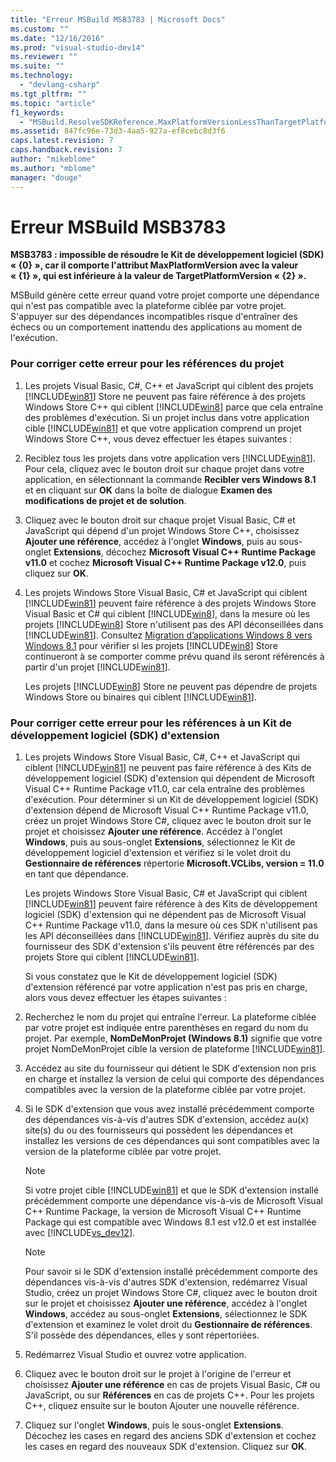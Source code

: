 ```yaml
---
title: "Erreur MSBuild MSB3783 | Microsoft Docs"
ms.custom: ""
ms.date: "12/16/2016"
ms.prod: "visual-studio-dev14"
ms.reviewer: ""
ms.suite: ""
ms.technology: 
  - "devlang-csharp"
ms.tgt_pltfrm: ""
ms.topic: "article"
f1_keywords: 
  - "MSBuild.ResolveSDKReference.MaxPlatformVersionLessThanTargetPlatformVersion"
ms.assetid: 847fc96e-73d3-4aa5-927a-ef8cebc8d3f6
caps.latest.revision: 7
caps.handback.revision: 7
author: "mikeblome"
ms.author: "mblome"
manager: "douge"
---
```

# Erreur MSBuild MSB3783
**MSB3783 : impossible de résoudre le Kit de développement logiciel \(SDK\) « {0} », car il comporte l'attribut MaxPlatformVersion avec la valeur « {1} », qui est inférieure à la valeur de TargetPlatformVersion « {2} ».**  
  
 MSBuild génère cette erreur quand votre projet comporte une dépendance qui n'est pas compatible avec la plateforme ciblée par votre projet.  S'appuyer sur des dépendances incompatibles risque d'entraîner des échecs ou un comportement inattendu des applications au moment de l'exécution.  
  
### Pour corriger cette erreur pour les références du projet  
  
1.  Les projets Visual Basic, C\#, C\+\+ et JavaScript qui ciblent des projets [!INCLUDE[win81](../misc/includes/win81_md.md)] Store ne peuvent pas faire référence à des projets Windows Store C\+\+ qui ciblent [!INCLUDE[win8](../build/includes/win8_md.md)] parce que cela entraîne des problèmes d'exécution.  Si un projet inclus dans votre application cible [!INCLUDE[win81](../misc/includes/win81_md.md)] et que votre application comprend un projet Windows Store C\+\+, vous devez effectuer les étapes suivantes :  
  
2.  Reciblez tous les projets dans votre application vers [!INCLUDE[win81](../misc/includes/win81_md.md)].  Pour cela, cliquez avec le bouton droit sur chaque projet dans votre application, en sélectionnant la commande **Recibler vers Windows 8.1** et en cliquant sur **OK** dans la boîte de dialogue **Examen des modifications de projet et de solution**.  
  
3.  Cliquez avec le bouton droit sur chaque projet Visual Basic, C\# et JavaScript qui dépend d'un projet Windows Store C\+\+, choisissez **Ajouter une référence**, accédez à l'onglet **Windows**, puis au sous\-onglet **Extensions**, décochez **Microsoft Visual C\+\+ Runtime Package v11.0** et cochez **Microsoft Visual C\+\+ Runtime Package v12.0**, puis cliquez sur **OK**.  
  
4.  Les projets Windows Store Visual Basic, C\# et JavaScript qui ciblent [!INCLUDE[win81](../misc/includes/win81_md.md)] peuvent faire référence à des projets Windows Store Visual Basic et C\# qui ciblent [!INCLUDE[win8](../build/includes/win8_md.md)], dans la mesure où les projets [!INCLUDE[win8](../build/includes/win8_md.md)] Store n'utilisent pas des API déconseillées dans [!INCLUDE[win81](../misc/includes/win81_md.md)].  Consultez [Migration d’applications Windows 8 vers Windows 8.1](http://msdn.microsoft.com/library/windows/apps/dn263113.aspx) pour vérifier si les projets [!INCLUDE[win8](../build/includes/win8_md.md)] Store continueront à se comporter comme prévu quand ils seront référencés à partir d'un projet [!INCLUDE[win81](../misc/includes/win81_md.md)].  
  
     Les projets [!INCLUDE[win8](../build/includes/win8_md.md)] Store ne peuvent pas dépendre de projets Windows Store ou binaires qui ciblent [!INCLUDE[win81](../misc/includes/win81_md.md)].  
  
### Pour corriger cette erreur pour les références à un Kit de développement logiciel \(SDK\) d'extension  
  
1.  Les projets Windows Store Visual Basic, C\#, C\+\+ et JavaScript qui ciblent [!INCLUDE[win81](../misc/includes/win81_md.md)] ne peuvent pas faire référence à des Kits de développement logiciel \(SDK\) d'extension qui dépendent de Microsoft Visual C\+\+ Runtime Package v11.0, car cela entraîne des problèmes d'exécution.  Pour déterminer si un Kit de développement logiciel \(SDK\) d'extension dépend de Microsoft Visual C\+\+ Runtime Package v11.0, créez un projet Windows Store C\#, cliquez avec le bouton droit sur le projet et choisissez **Ajouter une référence**. Accédez à l'onglet  **Windows**, puis au sous\-onglet **Extensions**, sélectionnez le Kit de développement logiciel d'extension et vérifiez si le volet droit du **Gestionnaire de références** répertorie **Microsoft.VCLibs, version \= 11.0** en tant que dépendance.  
  
     Les projets Windows Store Visual Basic, C\# et JavaScript qui ciblent [!INCLUDE[win81](../misc/includes/win81_md.md)] peuvent faire référence à des Kits de développement logiciel \(SDK\) d'extension qui ne dépendent pas de Microsoft Visual C\+\+ Runtime Package v11.0, dans la mesure où ces SDK n'utilisent pas les API déconseillées dans [!INCLUDE[win81](../misc/includes/win81_md.md)].  Vérifiez auprès du site du fournisseur des SDK d'extension s'ils peuvent être référencés par des projets Store qui ciblent [!INCLUDE[win81](../misc/includes/win81_md.md)].  
  
     Si vous constatez que le Kit de développement logiciel \(SDK\) d'extension référencé par votre application n'est pas pris en charge, alors vous devez effectuer les étapes suivantes :  
  
2.  Recherchez le nom du projet qui entraîne l'erreur.  La plateforme ciblée par votre projet est indiquée entre parenthèses en regard du nom du projet.  Par exemple, **NomDeMonProjet \(Windows 8.1\)** signifie que votre projet NomDeMonProjet cible la version de plateforme [!INCLUDE[win81](../misc/includes/win81_md.md)].  
  
3.  Accédez au site du fournisseur qui détient le SDK d'extension non pris en charge et installez la version de celui qui comporte des dépendances compatibles avec la version de la plateforme ciblée par votre projet.  
  
4.  Si le SDK d'extension que vous avez installé précédemment comporte des dépendances vis\-à\-vis d'autres SDK d'extension, accédez au\(x\) site\(s\) du ou des fournisseurs qui possèdent les dépendances et installez les versions de ces dépendances qui sont compatibles avec la version de la plateforme ciblée par votre projet.  
  
    > [!NOTE]
    >  Si votre projet cible [!INCLUDE[win81](../misc/includes/win81_md.md)] et que le SDK d'extension installé précédemment comporte une dépendance vis\-à\-vis de Microsoft Visual C\+\+ Runtime Package, la version de Microsoft Visual C\+\+ Runtime Package qui est compatible avec Windows 8.1 est v12.0 et est installée avec [!INCLUDE[vs_dev12](../atl-mfc-shared/includes/vs_dev12_md.md)].  
  
    > [!NOTE]
    >  Pour savoir si le SDK d'extension installé précédemment comporte des dépendances vis\-à\-vis d'autres SDK d'extension, redémarrez Visual Studio, créez un projet Windows Store C\#, cliquez avec le bouton droit sur le projet et choisissez **Ajouter une référence**, accédez à l'onglet **Windows**, accédez au sous\-onglet **Extensions**, sélectionnez le SDK d'extension et examinez le volet droit du **Gestionnaire de références**.  S'il possède des dépendances, elles y sont répertoriées.  
  
5.  Redémarrez Visual Studio et ouvrez votre application.  
  
6.  Cliquez avec le bouton droit sur le projet à l'origine de l'erreur et choisissez **Ajouter une référence** en cas de projets Visual Basic, C\# ou JavaScript, ou sur **Références** en cas de projets C\+\+.  Pour les projets C\+\+, cliquez ensuite sur le bouton Ajouter une nouvelle référence.  
  
7.  Cliquez sur l'onglet **Windows**, puis le sous\-onglet **Extensions**.  Décochez les cases en regard des anciens SDK d'extension et cochez les cases en regard des nouveaux SDK d'extension.  Cliquez sur **OK**.